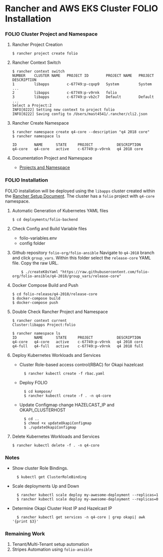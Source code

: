 # Rancher and AWS EKS Cluster FOLIO Installation

### FOLIO Cluster Project and Namespace

1.  Rancher Project Creation

        $ rancher project create folio

2.  Rancher Context Switch

        $ rancher context switch
        NUMBER    CLUSTER NAME   PROJECT ID        PROJECT NAME   PROJECT DESCRIPTION
        1         libapps        c-67749:p-cqxp9   System         System  ...
        2         libapps        c-67749:p-v9rnk   folio
        3         libapps        c-67749:p-vb2c7   Default        Default ...
        Select a Project:2
        INFO[0222] Setting new context to project folio
        INFO[0222] Saving config to /Users/mast4541/.rancher/cli2.json

3.  Rancher Create Namespace

        $ rancher namespace create q4-core --description "q4 2018 core"
        $ rancher namespace ls

        ID        NAME      STATE     PROJECT           DESCRIPTION
        q4-core   q4-core   active    c-67749:p-v9rnk   q4 2018 core

4.  Documentation Project and Namespace
    - [Projects and Namespace](https://rancher.com/docs/rancher/v2.x/en/k8s-in-rancher/projects-and-namespaces/)

### FOLIO Installation

FOLIO installation will be deployed using the `libapps` cluster created within the [Rancher Setup Document]("rancher-setup.md"). The cluster has a `folio` project with `q4-core` namespace.

1.  Automatic Generation of Kubernetes YAML files

        $ cd deployments/folio-backend

2.  Check Config and Build Variable files

    - folio-variables.env
    - config folder

3.  Github repository `folio-org/folio-ansible`
    Navigate to `q4-2018` branch and click `group_vars`. Within this folder select the `release-core` YAML file. Copy the raw URL.

            $ ./createK8sYaml "https://raw.githubusercontent.com/folio-org/folio-ansible/q4-2018/group_vars/release-core"

4.  Docker Compose Build and Push

        $ cd folio-release/q4-2018/release-core
        $ docker-compose build
        $ docker-compose push

5.  Double Check Rancher Project and Namespace

        $ rancher context current
        Cluster:libapps Project:folio

        $ rancher namespace ls
        ID        NAME      STATE     PROJECT           DESCRIPTION
        q4-core   q4-core   active    c-67749:p-v9rnk   q4 2018 core
        q4-full   q4-full   active    c-67749:p-v9rnk   q4 2018 full

6.  Deploy Kubernetes Workloads and Services

    - Cluster Role-based access control(RBAC) for Okapi hazelcast

            $ rancher kubectl create -f rbac.yaml

    - Deploy FOLIO

            $ cd kompose/
            $ rancher kubectl create -f . -n q4-core

    - Update Configmap change HAZELCAST_IP and OKAPI_CLUSTERHOST

            $ cd ..
            $ chmod +x updateOkapiConfigmap
            $ ./updateOkapiConfigmap

7.  Delete Kubernetes Workloads and Services

        $ rancher kubectl delete -f . -n q4-core

### Notes

- Show cluster Role Bindings.

        $ kubectl get ClusterRoleBinding

- Scale deployments Up and Down

        $ rancher kubectl scale deploy my-awesome-deployment --replicas=1
        $ rancher kubectl scale deploy my-awesome-deployment --replicas=0

- Determine Okapi Cluster Host IP and Hazelcast IP

        $ rancher kubectl get services -n q4-core | grep okapi| awk '{print $3}'

### Remaining Work

1. Tenant/Multi-Tenant setup automation
2. Stripes Automation using `folio-ansible`
